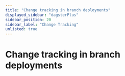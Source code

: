 ```yaml
---
title: "Change tracking in branch deployments"
displayed_sidebar: "dagsterPlus"
sidebar_position: 20
sidebar_label: "Change Tracking"
unlisted: true
---
```


# Change tracking in branch deployments
